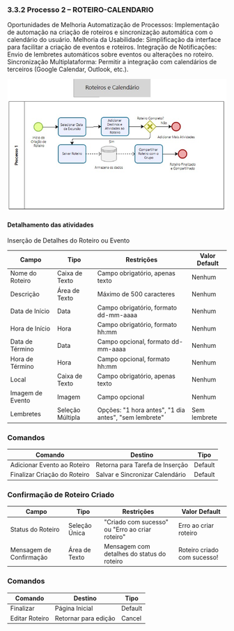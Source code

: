 ### 3.3.2 Processo 2 – ROTEIRO-CALENDARIO

Oportunidades de Melhoria
Automatização de Processos: Implementação de automação na criação de roteiros e sincronização automática com o calendário do usuário.
Melhoria da Usabilidade: Simplificação da interface para facilitar a criação de eventos e roteiros.
Integração de Notificações: Envio de lembretes automáticos sobre eventos ou alterações no roteiro.
Sincronização Multiplataforma: Permitir a integração com calendários de terceiros (Google Calendar, Outlook, etc.).

![Roteiro-Calendario](images/RoteiroCalendario.jpeg "Modelo BPMN do Processo 2.")


#### Detalhamento das atividades


Inserção de Detalhes do Roteiro ou Evento

| **Campo**              | **Tipo**          | **Restrições**                                      | **Valor Default**      |
|------------------------|-------------------|----------------------------------------------------|------------------------|
| Nome do Roteiro         | Caixa de Texto    | Campo obrigatório, apenas texto                    | Nenhum                 |
| Descrição               | Área de Texto     | Máximo de 500 caracteres                           | Nenhum                 |
| Data de Início          | Data              | Campo obrigatório, formato dd-mm-aaaa              | Nenhum                 |
| Hora de Início          | Hora              | Campo obrigatório, formato hh:mm                   | Nenhum                 |
| Data de Término         | Data              | Campo opcional, formato dd-mm-aaaa                 | Nenhum                 |
| Hora de Término         | Hora              | Campo opcional, formato hh:mm                      | Nenhum                 |
| Local                  | Caixa de Texto    | Campo obrigatório, apenas texto                    | Nenhum                 |
| Imagem de Evento        | Imagem            | Campo opcional                                     | Nenhum                 |
| Lembretes               | Seleção Múltipla  | Opções: "1 hora antes", "1 dia antes", "sem lembrete" | Sem lembrete           |

### Comandos

| **Comando**                  | **Destino**                    | **Tipo**    |
|------------------------------|---------------------------------|-------------|
| Adicionar Evento ao Roteiro   | Retorna para Tarefa de Inserção | Default     |
| Finalizar Criação do Roteiro  | Salvar e Sincronizar Calendário | Default     |

### Confirmação de Roteiro Criado

| **Campo**              | **Tipo**          | **Restrições**                                      | **Valor Default**      |
|------------------------|-------------------|----------------------------------------------------|------------------------|
| Status do Roteiro       | Seleção Única     | "Criado com sucesso" ou "Erro ao criar roteiro"     | Erro ao criar roteiro   |
| Mensagem de Confirmação | Área de Texto     | Mensagem com detalhes do status do roteiro          | Roteiro criado com sucesso! |

### Comandos

| **Comando**            | **Destino**            | **Tipo**    |
|------------------------|------------------------|-------------|
| Finalizar              | Página Inicial          | Default     |
| Editar Roteiro         | Retornar para edição    | Cancel      |
